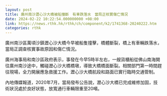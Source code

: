 ```yaml
---
layout: post
title: 廣州南沙瀝心沙大橋被船撞斷　有車跌落水　當局正核實傷亡情況
date: 2024-02-22 10:22:54.000000000 +08:00
link: https://news.rthk.hk/rthk/ch/component/k2/1741368-20240222.htm
categories: rthk
---
```


廣州南沙區萬頃沙鎮瀝心沙大橋今早被船隻撞擊，橋體斷裂，橋上有車輛跌落水，當局正調查核實事故原因和傷亡情況。

廣州海事局和南沙區政府表示，事發在今早5時半左右，一艘貨櫃船從佛山南海開往廣州南沙途中，觸碰瀝心沙大橋橋墩，導致大橋橋面斷裂。相關部門第一時間趕往現場，全力開展應急救援工作。瀝心沙大橋航段和路面已實行臨時交通管制。

內地傳媒報道，2020年7月，當局發布公告說，瀝心沙大橋已完成維修加固，技術狀況處於良好狀態，放寬通行車輛限重至20噸。

